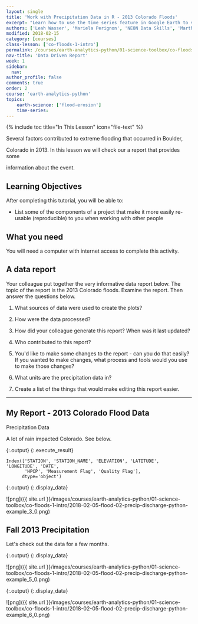 ```yaml
---
layout: single
title: 'Work with Precipitation Data in R - 2013 Colorado Floods'
excerpt: "Learn how to use the time series feature in Google Earth to view before / after images of a location."
authors: ['Leah Wasser', 'Mariela Perignon', 'NEON Data Skills', 'Martha Morrissey']
modified: 2018-02-15
category: [courses]
class-lesson: ['co-floods-1-intro']
permalink: /courses/earth-analytics-python/01-science-toolbox/co-floods-data-example-python/co-floods-data-example-python/
nav-title: 'Data Driven Report'
week: 1
sidebar:
  nav:
author_profile: false
comments: true
order: 2
course: 'earth-analytics-python' 
topics: 
    earth-science: ['flood-erosion']
    time-series:    
---
```



{% include toc title="In This Lesson" icon="file-text" %}



Several factors contributed to extreme flooding that occurred in Boulder,

Colorado in 2013. In this lesson we will check our a report that provides some

information about the event.



<div class='notice--success' markdown='1'>



## <i class="fa fa-graduation-cap" aria-hidden="true"></i> Learning Objectives



After completing this tutorial, you will be able to:



* List some of the components of a project that make it more easily re-usable (reproducible) to you when working with other people





## <i class="fa fa-check-square-o fa-2" aria-hidden="true"></i> What you need



You will need a computer with internet access to complete this activity.



</div>



## A data report



Your colleague put together the very informative data report below. The topic of the report is the 2013 Colorado floods. Examine the report. Then answer the questions below.





1. What sources of data were used to create the plots?

2. How were the data processed?

3. How did your colleague generate this report? When was it last updated?

4. Who contributed to this report?

5. You'd like to make some changes to the report - can you do that easily? If you wanted to make changes, what process and tools would you use to make those changes?

6. What units are the precipitation data in?

7. Create a list of the things that would make editing this report easier.





***



## My Report - 2013 Colorado Flood Data



Precipitation Data



A lot of rain impacted Colorado. See below.





{:.output}
{:.execute_result}



    Index(['STATION', 'STATION_NAME', 'ELEVATION', 'LATITUDE', 'LONGITUDE', 'DATE',
           'HPCP', 'Measurement Flag', 'Quality Flag'],
          dtype='object')






{:.output}
{:.display_data}

![png]({{ site.url }}/images/courses/earth-analytics-python/01-science-toolbox/co-floods-1-intro/2018-02-05-flood-02-precip-discharge-python-example_3_0.png)






## Fall 2013 Precipitation



Let's check out the data for a few months.







{:.output}
{:.display_data}

![png]({{ site.url }}/images/courses/earth-analytics-python/01-science-toolbox/co-floods-1-intro/2018-02-05-flood-02-precip-discharge-python-example_5_0.png)





{:.output}
{:.display_data}

![png]({{ site.url }}/images/courses/earth-analytics-python/01-science-toolbox/co-floods-1-intro/2018-02-05-flood-02-precip-discharge-python-example_6_0.png)




